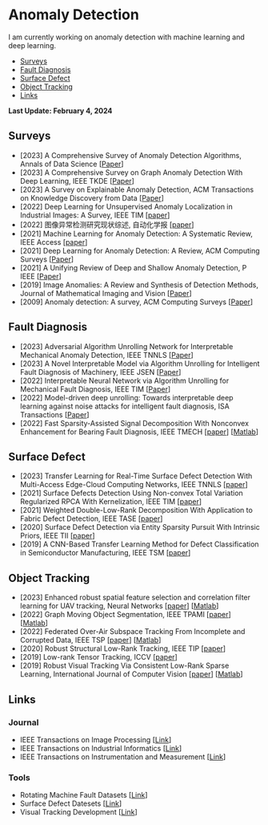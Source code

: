 # Anomaly Detection
I am currently working on anomaly detection with machine learning and deep learning.
- [Surveys](#Surveys)
- [Fault Diagnosis](#Fault_Diagnosis)
- [Surface Defect](#Surface_Defect)
- [Object Tracking](#Object_Tracking)
- [Links](#Links)

<strong> Last Update: February 4, 2024 </strong>


<a name="Surveys" />

## Surveys
- [2023] A Comprehensive Survey of Anomaly Detection Algorithms, Annals of Data Science [[Paper](https://link.springer.com/article/10.1007/s40745-021-00362-9)]
- [2023] A Comprehensive Survey on Graph Anomaly Detection With Deep Learning, IEEE TKDE  [[Paper](https://ieeexplore.ieee.org/abstract/document/9565320)]
- [2023] A Survey on Explainable Anomaly Detection, ACM Transactions on Knowledge Discovery from Data [[Paper](https://dl.acm.org/doi/full/10.1145/3609333)]
- [2022] Deep Learning for Unsupervised Anomaly Localization in Industrial Images: A Survey, IEEE TIM [[paper](https://ieeexplore.ieee.org/abstract/document/9849507)]
- [2022] 图像异常检测研究现状综述, 自动化学报 [[paper](http://www.aas.net.cn/cn/article/doi/10.16383/j.aas.c200956)]
- [2021] Machine Learning for Anomaly Detection: A Systematic Review, IEEE Access  [[paper](https://ieeexplore.ieee.org/abstract/document/9439459)]
- [2021] Deep Learning for Anomaly Detection: A Review, ACM Computing Surveys [[Paper](https://dl.acm.org/doi/abs/10.1145/3439950)]
- [2021] A Unifying Review of Deep and Shallow Anomaly Detection, P IEEE [[Paper](https://ieeexplore.ieee.org/abstract/document/9347460)]
- [2019] Image Anomalies: A Review and Synthesis of Detection Methods, Journal of Mathematical Imaging and Vision [[Paper](https://link.springer.com/article/10.1007/s10851-019-00885-0)]
- [2009] Anomaly detection: A survey, ACM Computing Surveys [[Paper](https://dl.acm.org/doi/abs/10.1145/1541880.1541882)]

  
<a name="Fault_Diagnosis" />

## Fault Diagnosis
- [2023] Adversarial Algorithm Unrolling Network for Interpretable Mechanical Anomaly Detection, IEEE TNNLS  [[Paper](https://ieeexplore.ieee.org/abstract/document/10070389)]
- [2023] A Novel Interpretable Model via Algorithm Unrolling for Intelligent Fault Diagnosis of Machinery, IEEE JSEN  [[Paper](https://ieeexplore.ieee.org/abstract/document/10323305)]
- [2022] Interpretable Neural Network via Algorithm Unrolling for Mechanical Fault Diagnosis, IEEE TIM  [[Paper](https://ieeexplore.ieee.org/abstract/document/9817047)]
- [2022] Model-driven deep unrolling: Towards interpretable deep learning against noise attacks for intelligent fault diagnosis, ISA Transactions  [[Paper](https://www.sciencedirect.com/science/article/abs/pii/S0019057822000878)]
- [2022] Fast Sparsity-Assisted Signal Decomposition With Nonconvex Enhancement for Bearing Fault Diagnosis, IEEE TMECH [[paper](https://ieeexplore.ieee.org/abstract/document/9512403)] [[Matlab](https://github.com/ZhaoZhibin/Fast_SASD)]



<a name="Surface_Defect" />

## Surface Defect
- [2023] Transfer Learning for Real-Time Surface Defect Detection With Multi-Access Edge-Cloud Computing Networks, IEEE TNNLS [[paper](https://ieeexplore.ieee.org/abstract/document/10206024)]
- [2021] Surface Defects Detection Using Non-convex Total Variation Regularized RPCA With Kernelization, IEEE TIM [[paper](https://ieeexplore.ieee.org/abstract/document/9346005)]
- [2021] Weighted Double-Low-Rank Decomposition With Application to Fabric Defect Detection, IEEE TASE [[paper](https://ieeexplore.ieee.org/abstract/document/9123438)]
- [2020] Surface Defect Detection via Entity Sparsity Pursuit With Intrinsic Priors, IEEE TII [[paper](https://ieeexplore.ieee.org/abstract/document/8717723)]
- [2019] A CNN-Based Transfer Learning Method for Defect Classification in Semiconductor Manufacturing, IEEE TSM [[paper](https://ieeexplore.ieee.org/abstract/document/8839832)]



<a name="Object_Tracking" />

## Object Tracking
- [2023] Enhanced robust spatial feature selection and correlation filter learning for UAV tracking, Neural Networks  [[paper](https://www.sciencedirect.com/science/article/abs/pii/S0893608023000035)] [[Matlab](https://github.com/HonglinChu/EFSCF)]
- [2022] Graph Moving Object Segmentation, IEEE TPAMI [[paper](https://ieeexplore.ieee.org/abstract/document/9288631)] [[Matlab](https://github.com/jhonygiraldo/GraphMOS)]
- [2022] Federated Over-Air Subspace Tracking From Incomplete and Corrupted Data, IEEE TSP [[paper](https://ieeexplore.ieee.org/abstract/document/9808342)] [[Matlab](https://github.com/andrewssobral/distributed-pca)]
- [2020] Robust Structural Low-Rank Tracking, IEEE TIP [[paper](https://ieeexplore.ieee.org/abstract/document/8995776)]
- [2019] Low-rank Tensor Tracking, ICCV [[paper](https://openaccess.thecvf.com/content_ICCVW_2019/papers/RSL-CV/javed_Low-Rank_Tensor_Tracking_ICCVW_2019_paper.pdf)]
- [2019] Robust Visual Tracking Via Consistent Low-Rank Sparse Learning, International Journal of Computer Vision  [[paper](https://nlpr.ia.ac.cn/mmc/homepage/tzzhang/tianzhu%20zhang_files/Journal%20Articles/IJCV15_zhang_Low-Rank%20Sparse%20Learning.pdf)] [[Matlab](https://nlpr.ia.ac.cn/mmc/homepage/tzzhang/Project_Tianzhu/zhang_IJCV14/Robust%20Visual%20Tracking%20Via%20Consistent%20Low-Rank%20Sparse.html)]

<a name="Links" />

## Links

### Journal
- IEEE Transactions on Image Processing [[Link](https://ieeexplore.ieee.org/xpl/RecentIssue.jsp?punumber=83)]
- IEEE Transactions on Industrial Informatics [[Link](https://ieeexplore.ieee.org/xpl/RecentIssue.jsp?punumber=9424)]
- IEEE Transactions on Instrumentation and Measurement [[Link](https://ieeexplore.ieee.org/xpl/RecentIssue.jsp?punumber=19)]


### Tools
- Rotating Machine Fault Datasets [[Link](https://github.com/hustcxl/Rotating-machine-fault-data-set)]
- Surface Defect Datesets [[Link](https://github.com/Charmve/Surface-Defect-Detection)]
- Visual Tracking Development [[Link](https://github.com/DavidZhangdw/Visual-Tracking-Development)]




